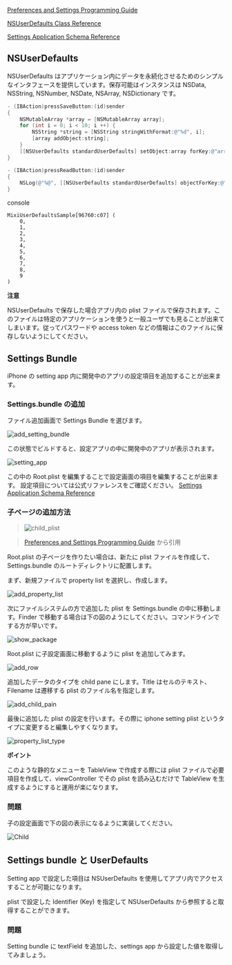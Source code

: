 [Preferences and Settings Programming Guide](https://developer.apple.com/library/mac/documentation/Cocoa/Conceptual/UserDefaults/UserDefaults.pdf)

[NSUserDefaults Class Reference](https://developer.apple.com/library/mac/#documentation/Cocoa/Reference/Foundation/Classes/NSUserDefaults_Class/Reference/Reference.html)

[Settings Application Schema Reference](http://developer.apple.com/library/ios/#documentation/PreferenceSettings/Conceptual/SettingsApplicationSchemaReference/Introduction/Introduction.html#//apple_ref/doc/uid/TP40007071)

## NSUserDefaults
NSUserDefaults はアプリケーション内にデータを永続化させるためのシンプルなインタフェースを提供しています。保存可能はインスタンスは NSData, NSString, NSNumber, NSDate, NSArray, NSDictionary です。

```objective-c
- (IBAction)pressSaveButton:(id)sender
{
    NSMutableArray *array = [NSMutableArray array];
    for (int i = 0; i < 10; i ++) {
        NSString *string = [NSString stringWithFormat:@"%d", i];
        [array addObject:string];
    }
    [[NSUserDefaults standardUserDefaults] setObject:array forKey:@"array"];
}

- (IBAction)pressReadButton:(id)sender
{
    NSLog(@"%@", [[NSUserDefaults standardUserDefaults] objectForKey:@"array"]);
}
```

console
```
MixiUserDefaultsSample[96760:c07] (
    0,
    1,
    2,
    3,
    4,
    5,
    6,
    7,
    8,
    9
)
```

**注意**

NSUserDefaults で保存した場合アプリ内の plist ファイルで保存されます。このファイルは特定のアプリケーションを使うと一般ユーザでも見ることが出来てしまいます。従ってパスワードや access token などの情報はこのファイルに保存しないようにしてください。

## Settings Bundle

iPhone の setting app 内に開発中のアプリの設定項目を追加することが出来ます。

### Settings.bundle の追加

ファイル追加画面で Settings Bundle を選びます。

![add_setting_bundle](https://raw.github.com/mixi-inc/iOSTraining/master/Doc/Images/7.1/add_setting_bundle.png)

この状態でビルドすると、設定アプリの中に開発中のアプリが表示されます。

![setting_app](https://raw.github.com/mixi-inc/iOSTraining/master/Doc/Images/7.1/setting_app.png)

この中の Root.plist を編集することで設定画面の項目を編集することが出来ます。
設定項目については公式リファレンスをご確認ください。
[Settings Application Schema Reference](http://developer.apple.com/library/ios/#documentation/PreferenceSettings/Conceptual/SettingsApplicationSchemaReference/Introduction/Introduction.html#//apple_ref/doc/uid/TP40007071)

### 子ページの追加方法
> ![child_plist](https://raw.github.com/mixi-inc/iOSTraining/master/Doc/Images/7.1/child_plist.png)

> [Preferences and Settings
Programming Guide](https://developer.apple.com/library/mac/documentation/Cocoa/Conceptual/UserDefaults/UserDefaults.pdf) から引用

Root.plist の子ページを作りたい場合は、新たに plist ファイルを作成して、Settings.bundle のルートディレクトリに配置します。

まず、新規ファイルで property list を選択し、作成します。

![add_property_list](https://raw.github.com/mixi-inc/iOSTraining/master/Doc/Images/7.1/add_property_list.png)

次にファイルシステムの方で追加した plist を Settings.bundle の中に移動します。Finder で移動する場合は下の図のようにしてください。コマンドラインでする方が早いです。

![show_package](https://raw.github.com/mixi-inc/iOSTraining/master/Doc/Images/7.1/show_package.png)

Root.plist に子設定画面に移動するように plist を追加してみます。

![add_row](https://raw.github.com/mixi-inc/iOSTraining/master/Doc/Images/7.1/add_row.png)

追加したデータのタイプを child pane にします。Title はセルのテキスト、Filename は遷移する plist のファイル名を指定します。

![add_child_pain](https://raw.github.com/mixi-inc/iOSTraining/master/Doc/Images/7.1/add_child_pain.png)

最後に追加した plist の設定を行います。その際に iphone setting plist というタイプに変更すると編集しやすくなります。

![property_list_type](https://raw.github.com/mixi-inc/iOSTraining/master/Doc/Images/7.1/property_list_type.png)

**ポイント**

このような静的なメニューを TableView で作成する際には plist ファイルで必要項目を作成して、viewController でその plist を読み込むだけで TableView を生成するようにすると運用が楽になります。

### 問題
子の設定画面で下の図の表示になるように実装してください。

![Child](https://raw.github.com/mixi-inc/iOSTraining/master/Doc/Images/7.1/Child.png)

## Settings bundle と UserDefaults

Setting app で設定した項目は NSUserDefaults を使用してアプリ内でアクセスすることが可能になります。

plist で設定した Identifier (Key) を指定して NSUserDefaults から参照すると取得することができます。

### 問題
Setting bundle に textField を追加した、settings app から設定した値を取得してみましょう。
